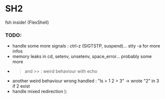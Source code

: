 # SH2 #

fsh inside! (FlexShell)


### TODO: ###

* handle some more signals : ctrl-z (SIGTSTP, suspend)... stty -a for more infos
* memory leaks in cd, setenv, unsetenv, space_error... probably some more
* > and >> : weird behaviour with echo
* another weird behaviour wrong handled : "ls > 1 2 > 3" -> wrote "2" in 3 if 2 exist
* handle mixed redirection ):
